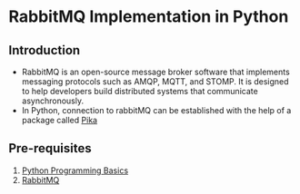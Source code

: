 # RabbitMQ Implementation in Python

## Introduction
- RabbitMQ is an open-source message broker software that implements messaging protocols such as AMQP, MQTT, and STOMP. It is designed to help developers build distributed systems that communicate asynchronously.
- In Python, connection to rabbitMQ can be established with the help of a package called [Pika](https://pika.readthedocs.io/en/stable/)

## Pre-requisites

1. [Python Programming Basics](https://docs.python.org/3/)
2. [RabbitMQ](https://www.rabbitmq.com/docs)

